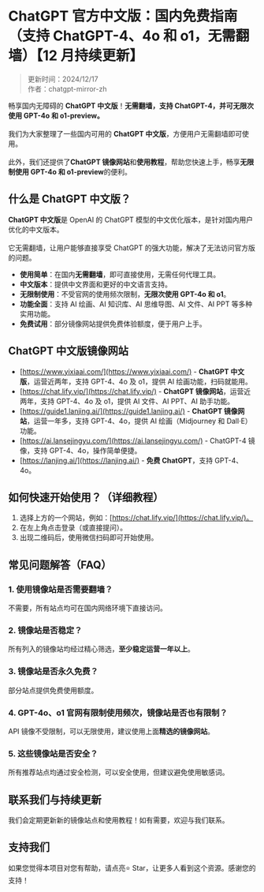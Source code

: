  # ChatGPT 官方中文版：国内免费指南（支持 ChatGPT-4、4o 和 o1，无需翻墙）【12 月持续更新】 

> 更新时间：2024/12/17 <br /> 
> 作者：chatgpt-mirror-zh  

畅享国内无障碍的 **ChatGPT 中文版**！**无需翻墙，支持 ChatGPT-4，并可无限次使用 GPT-4o 和 o1-preview。** <br />
<br />
我们为大家整理了一些国内可用的 **ChatGPT 中文版**，方便用户无需翻墙即可使用。<br />
<br />
此外，我们还提供了**ChatGPT 镜像网站**和**使用教程**，帮助您快速上手，畅享**无限制使用 GPT-4o 和 o1-preview**的便利。

## 什么是 ChatGPT 中文版？

**ChatGPT 中文版**是 OpenAI 的 ChatGPT 模型的中文优化版本，是针对国内用户优化的中文版本。<br />
<br />
它无需翻墙，让用户能够直接享受 ChatGPT 的强大功能，解决了无法访问官方版的问题。<br />

- **使用简单**：在国内**无需翻墙**，即可直接使用，无需任何代理工具。
- **中文版本**：提供中文界面和更好的中文语言支持。
- **无限制使用**：不受官网的使用频次限制，**无限次使用 GPT-4o 和 o1**。
- **功能全面**：支持 AI 绘画、AI 知识库、AI 思维导图、AI 文件、AI PPT 等多种实用功能。
- **免费试用**：部分镜像网站提供免费体验额度，便于用户上手。

## ChatGPT 中文版镜像网站

- [https://www.yixiaai.com/](https://www.yixiaai.com/) - **ChatGPT 中文版**，运营近两年，支持 GPT-4、4o 及 o1，提供 AI 绘画功能，扫码就能用。
- [https://chat.lify.vip/](https://chat.lify.vip/) - **ChatGPT 镜像网站**，运营近两年，支持 GPT-4、4o 及 o1，提供 AI 文件、AI PPT、AI 助手功能。
- [https://guide1.lanjing.ai/](https://guide1.lanjing.ai/) - **ChatGPT 镜像网站**，运营一年多，支持 GPT-4、4o，提供 AI 绘画（Midjourney 和 Dall·E）功能。
- [https://ai.lansejingyu.com/](https://ai.lansejingyu.com/) - ChatGPT-4 镜像，支持 GPT-4、4o，操作简单便捷。
- [https://lanjing.ai/](https://lanjing.ai/) - **免费 ChatGPT**，支持 GPT-4、4o。

## 如何快速开始使用？（详细教程）

1. 选择上方的一个网站，例如：[https://chat.lify.vip/](https://chat.lify.vip/)。
2. 在左上角点击登录（或直接提问）。
3. 出现二维码后，使用微信扫码即可开始使用。

## 常见问题解答（FAQ）

### 1. 使用镜像站是否需要翻墙？
不需要，所有站点均可在国内网络环境下直接访问。

### 2. 镜像站是否稳定？
所有列入的镜像站均经过精心筛选，**至少稳定运营一年以上**。

### 3. 镜像站是否永久免费？
部分站点提供免费使用额度。

### 4. GPT-4o、o1 官网有限制使用频次，镜像站是否也有限制？
API 镜像不受限制，可以无限使用，建议使用上面**精选的镜像网站**。

### 5. 这些镜像站是否安全？
所有推荐站点均通过安全检测，可以安全使用，但建议避免使用敏感词。

## 联系我们与持续更新

我们会定期更新新的镜像站点和使用教程！如有需要，欢迎与我们联系。

## 支持我们

如果您觉得本项目对您有帮助，请点亮⭐ Star，让更多人看到这个资源。感谢您的支持！

